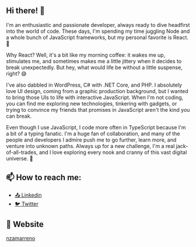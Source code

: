 ## Hi there! 👋

I'm an enthusiastic and passionate developer, always ready to dive headfirst into the world of code. These days, I'm spending my time juggling Node and a whole bunch of JavaScript frameworks, but my personal favorite is React. 🎉

Why React? Well, it's a bit like my morning coffee: it wakes me up, stimulates me, and sometimes makes me a little jittery when it decides to break unexpectedly. But hey, what would life be without a little suspense, right? 😅

I've also dabbled in WordPress, C# with .NET Core, and PHP. I absolutely love UI design, coming from a graphic production background, but I wanted to bring those UIs to life with interactive JavaScript. When I'm not coding, you can find me exploring new technologies, tinkering with gadgets, or trying to convince my friends that promises in JavaScript aren't the kind you can break.

Even though I use JavaScript, I code more often in TypeScript because I'm a bit of a typing fanatic. I'm a huge fan of collaboration, and many of the people and developers I admire push me to go further, learn more, and venture into unknown paths. Always up for a new challenge, I'm a real jack-of-all-trades, and I love exploring every nook and cranny of this vast digital universe. 🚀

## 📫 How to reach me:
- [📤 Linkedin](https://www.linkedin.com/in/nzamarreno/)
- [🐦 Twitter](https://x.com/nzamarreno)

##  👀 Website
[nzamarreno](nzamarreno.dev)
